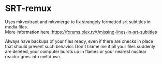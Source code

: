 # SRT-remux
Uses mkvextract and mkvmerge to fix strangely formatted srt subtitles in media files.  
More information here: https://forums.plex.tv/t/missing-lines-in-srt-subtitles

Always have backups of your files ready, even if there are checks in place that should prevent such behavior. 
Don't blame me if all your files suddenly are deleted, your computer bursts up in flames or your nearest nuclear reactor goes into meltdown.
